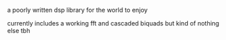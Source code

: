 a poorly written dsp library for the world to enjoy

currently includes a working fft and cascaded biquads but kind of nothing else tbh
